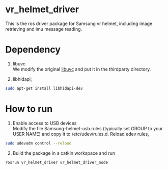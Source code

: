 # vr_helmet_driver
This is the ros driver package for Samsung vr helmet, including image retrieving and imu message reading.

# Dependency
1. libuvc <br>
We modify the original [libuvc](https://github.com/ktossell/libuvc) and put it in the thirdparty directory. 

2. libhidapi;<br>
```bash
sudo apt-get install libhidapi-dev
```
# How to run

1. Enable access to USB devices <br>
Modify the file Samsung-helmet-usb.rules (typically set GROUP to your USER NAME) and copy it to /etc/udev/rules.d. Reload edev rules,
```bash
sudo udevadm control --reload
```
2. Build the package in a catkin workspace and run
```bash
rosrun vr_helmet_driver vr_helmet_driver_node
```
